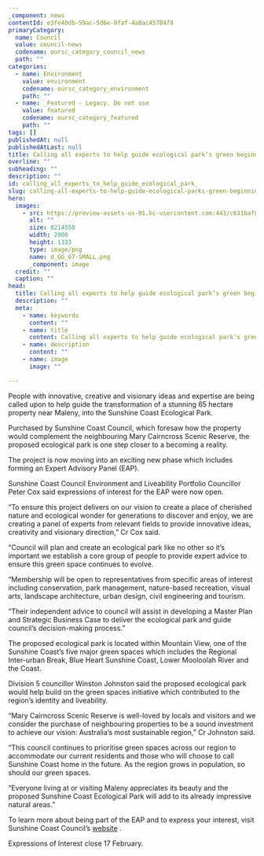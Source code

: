 ```yaml
---
_component: news
contentId: e3fe40db-59ac-5d6e-9faf-4a8ac45784f8
primaryCategory:
  name: Council
  value: council-news
  codename: oursc_category_council_news
  path: ""
categories:
  - name: Environment
    value: environment
    codename: oursc_category_environment
    path: ""
  - name: _Featured - Legacy. Do not use
    value: featured
    codename: oursc_category_featured
    path: ""
tags: []
publishedAt: null
publishedAtLast: null
title: Calling all experts to help guide ecological park’s green beginnings
overline: ""
subheading: ""
description: ""
id: calling_all_experts_to_help_guide_ecological_park_
slug: calling-all-experts-to-help-guide-ecological-parks-green-beginnings
hero:
  images:
    - src: https://preview-assets-us-01.kc-usercontent.com:443/c631baf8-1b46-001f-580c-d0001b68b4a8/618680d7-be63-4c44-98ed-315288de7c11/d_GG_67-SMALL.png
      alt: ""
      size: 8214558
      width: 2000
      height: 1333
      type: image/png
      name: d_GG_67-SMALL.png
      _component: image
  credit: ""
  caption: ""
head:
  title: Calling all experts to help guide ecological park’s green beginnings
  description: ""
  meta:
    - name: keywords
      content: ""
    - name: title
      content: Calling all experts to help guide ecological park’s green beginnings
    - name: description
      content: ""
    - name: image
      image: ""

---
```

People with innovative, creative and visionary ideas and expertise are being called upon to help guide the transformation of a stunning 65 hectare property near Maleny, into the Sunshine Coast Ecological Park.

Purchased by Sunshine Coast Council, which foresaw how the property would complement the neighbouring Mary Cairncross Scenic Reserve, the proposed ecological park is one step closer to a becoming a reality.

The project is now moving into an exciting new phase which includes forming an Expert Advisory Panel (EAP).

Sunshine Coast Council Environment and Liveability Portfolio Councillor Peter Cox said expressions of interest for the EAP were now open.

“To ensure this project delivers on our vision to create a place of cherished nature and ecological wonder for generations to discover and enjoy, we are creating a panel of experts from relevant fields to provide innovative ideas, creativity and visionary direction,” Cr Cox said.

“Council will plan and create an ecological park like no other so it’s important we establish a core group of people to provide expert advice to ensure this green space continues to evolve.

“Membership will be open to representatives from specific areas of interest including conservation, park management, nature-based recreation, visual arts, landscape architecture, urban design, civil engineering and tourism.

“Their independent advice to council will assist in developing a Master Plan and Strategic Business Case to deliver the ecological park and guide council’s decision-making process.”

The proposed ecological park is located within Mountain View, one of the Sunshine Coast’s five major green spaces which includes the Regional Inter-urban Break, Blue Heart Sunshine Coast, Lower Mooloolah River and the Coast.

Division 5 councillor Winston Johnston said the proposed ecological park would help build on the green spaces initiative which contributed to the region’s identity and liveability.

“Mary Cairncross Scenic Reserve is well-loved by locals and visitors and we consider the purchase of neighbouring properties to be a sound investment to achieve our vision: Australia’s most sustainable region,” Cr Johnston said.

“This council continues to prioritise green spaces across our region to accommodate our current residents and those who will choose to call Sunshine Coast home in the future. As the region grows in population, so should our green spaces.

“Everyone living at or visiting Maleny appreciates its beauty and the proposed Sunshine Coast Ecological Park will add to its already impressive natural areas.”

To learn more about being part of the EAP and to express your interest, visit Sunshine Coast Council’s [website](https://careers.sunshinecoast.qld.gov.au/job/Sunshine-Coast-Sunshine-Coast-Ecological-Park-Excellence-Advisory-Panel-Membership-QLD/589209010/)
.

Expressions of Interest close 17 February.
